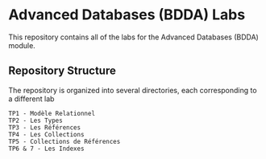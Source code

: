 # Advanced Databases (BDDA) Labs

This repository contains all of the labs for the Advanced Databases (BDDA) module.

## Repository Structure

The repository is organized into several directories, each corresponding to a different lab 

`TP1 - Modèle Relationnel`<br>
`TP2 - Les Types`<br>
`TP3 - Les Références`<br>
`TP4 - Les Collections`<br>
`TP5 - Collections de Références`<br>
`TP6 & 7 - Les Indexes`<br>